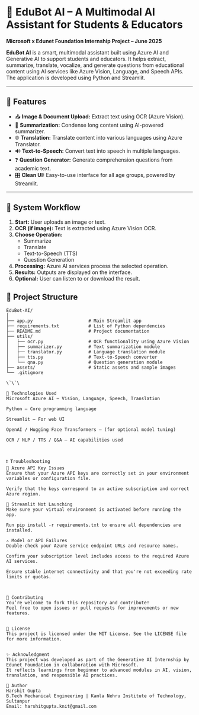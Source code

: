 # 🤖 EduBot AI – A Multimodal AI Assistant for Students & Educators

**Microsoft x Edunet Foundation Internship Project – June 2025**

**EduBot AI** is a smart, multimodal assistant built using Azure AI and Generative AI to support students and educators. It helps extract, summarize, translate, vocalize, and generate questions from educational content using AI services like Azure Vision, Language, and Speech APIs. The application is developed using Python and Streamlit.

---

## 🎯 Features

- 📤 **Image & Document Upload:** Extract text using OCR (Azure Vision).
- 🧠 **Summarization:** Condense long content using AI-powered summarizer.
- 🌐 **Translation:** Translate content into various languages using Azure Translator.
- 🔊 **Text-to-Speech:** Convert text into speech in multiple languages.
- ❓ **Question Generator:** Generate comprehension questions from academic text.
- 🎛️ **Clean UI:** Easy-to-use interface for all age groups, powered by Streamlit.

---
## 🧠 System Workflow

1. **Start:** User uploads an image or text.
2. **OCR (if image):** Text is extracted using Azure Vision OCR.
3. **Choose Operation:**
   - Summarize
   - Translate
   - Text-to-Speech (TTS)
   - Question Generation
4. **Processing:** Azure AI services process the selected operation.
5. **Results:** Outputs are displayed on the interface.
6. **Optional:** User can listen to or download the result.


## 📁 Project Structure

```plaintext
EduBot-AI/
│
├── app.py                     # Main Streamlit app
├── requirements.txt           # List of Python dependencies
├── README.md                  # Project documentation
├── utils/
│   ├── ocr.py                 # OCR functionality using Azure Vision
│   ├── summarizer.py          # Text summarization module
│   ├── translator.py          # Language translation module
│   ├── tts.py                 # Text-to-Speech converter
│   └── qna.py                 # Question generation module
├── assets/                    # Static assets and sample images
└── .gitignore

\`\`\

🧩 Technologies Used
Microsoft Azure AI – Vision, Language, Speech, Translation

Python – Core programming language

Streamlit – For web UI

OpenAI / Hugging Face Transformers – (for optional model tuning)

OCR / NLP / TTS / Q&A – AI capabilities used



❗ Troubleshooting
🔑 Azure API Key Issues
Ensure that your Azure API keys are correctly set in your environment variables or configuration file.

Verify that the keys correspond to an active subscription and correct Azure region.

🚫 Streamlit Not Launching
Make sure your virtual environment is activated before running the app.

Run pip install -r requirements.txt to ensure all dependencies are installed.

⚠️ Model or API Failures
Double-check your Azure service endpoint URLs and resource names.

Confirm your subscription level includes access to the required Azure AI services.

Ensure stable internet connectivity and that you're not exceeding rate limits or quotas.



🤝 Contributing
You’re welcome to fork this repository and contribute!
Feel free to open issues or pull requests for improvements or new features.


📄 License
This project is licensed under the MIT License. See the LICENSE file for more information.


✨ Acknowledgment
This project was developed as part of the Generative AI Internship by Edunet Foundation in collaboration with Microsoft.
It reflects learnings from beginner to advanced modules in AI, vision, translation, and responsible AI practices.

📌 Author
Harshit Gupta
B.Tech Mechanical Engineering | Kamla Nehru Institute of Technology, Sultanpur
Email: harshitgupta.knit@gmail.com






